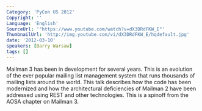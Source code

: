 ```yaml
---
Category: 'PyCon US 2012'
Copyright: ''
Language: 'English'
SourceUrl: '"https://www.youtube.com/watch?v=dX3DRdFKW_E"'
ThumbnailUrl: 'http://img.youtube.com/vi/dX3DRdFKW_E/hqdefault.jpg'
date: '2012-03-10'
speakers: [Barry Warsaw]
tags: []
---
```

Mailman 3 has been in development for several years. This is an evolution of
the ever popular mailing list management system that runs thousands of mailing
lists around the world. This talk describes how the code has been modernized
and how the architectural deficiencies of Mailman 2 have been addressed using
REST and other technologies. This is a spinoff from the AOSA chapter on
Mailman 3.

